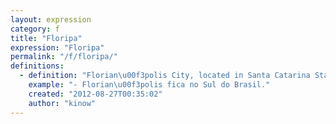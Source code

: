 ```yaml
---
layout: expression
category: f
title: "Floripa"
expression: "Floripa"
permalink: "/f/floripa/"
definitions:
  - definition: "Florian\u00f3polis City, located in Santa Catarina State."
    example: "- Florian\u00f3polis fica no Sul do Brasil."
    created: "2012-08-27T00:35:02"
    author: "kinow"
---
```

